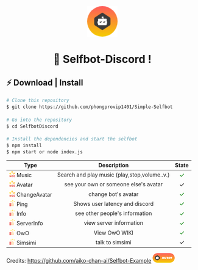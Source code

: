 <p align="center"> 
  <img src="assets_for_readme/selfbot.png" alt="selfbot.png" width="80px" height="80px">
</p>
<h1 align="center">
  👑 Selfbot-Discord !
</h1>

## ⚡️ Download | Install 

```bash
# Clone this repository
$ git clone https://github.com/phongprovip1401/Simple-Selfbot

# Go into the repository
$ cd SelfbotDiscord

# Install the dependencies and start the selfbot
$ npm install
$ npm start or node index.js
```


| Type                                                                                     |                                  Description                                   |                            State                            |
|------------------------------------------------------------------------------------------|:------------------------------------------------------------------------------:|:-----------------------------------------------------------:|
| <img src="assets_for_readme/nice.png" width="16" vertical-align="middle"/> Music               |           Search and play music (play,stop,volume..v.)                           |    <font style="color: green; font-size: 16px;">✓</font>    |
| <img src="assets_for_readme/nice.png" width="16" vertical-align="middle"/> Avatar               |                see your own or someone else's avatar                           |   <font style="font-size: 16px;">✓</font>    |
| <img src="assets_for_readme/nice.png" width="16" vertical-align="middle"/> ChangeAvatar               |                  change bot's avatar                  |    <font style="color: green; font-size: 16px;">✓</font>    |
| <img src="assets_for_readme/good.png" width="16" vertical-align="middle"/> Ping               |                       Shows user latency and discord                       |    <font style="color: green; font-size: 16px;">✓</font>    |
| <img src="assets_for_readme/good.png" width="16" vertical-align="middle"/> Info               |                     see other people's information                       |    <font style="color: green; font-size: 16px;">✓</font>    |
| <img src="assets_for_readme/good.png" width="16" vertical-align="middle"/> ServerInfo               |                  view server information                  |    <font style="color: green; font-size: 16px;">✓</font>    |
| <img src="assets_for_readme/good.png" width="16" vertical-align="middle"/> OwO               |                   View OwO WIKI                         |    <font style="color: green; font-size: 16px;">✓</font>    |
| <img src="assets_for_readme/good.png" width="16" vertical-align="middle"/> Simsimi               |                         talk to simsimi                          |   <font style="font-size: 16px;">✓</font>    |

Credits: https://github.com/aiko-chan-ai/Selfbot-Example
<img src="assets_for_readme/banner_selfbot.png" widht="25px" height="25px">

